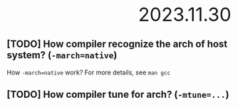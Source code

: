 <div style="text-align:right; font-size:3em;">2023.11.30</div>

## [TODO] How compiler recognize the arch of host system? (`-march=native`)

How `-march=native` work?
For more details, see `man gcc`

## [TODO] How compiler tune for arch? (`-mtune=...`)
